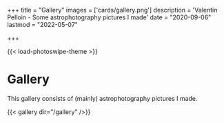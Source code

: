 +++
title = "Gallery"
images = ['cards/gallery.png']
description = 'Valentin Pelloin - Some astrophotography pictures I made'
date = "2020-09-06"
lastmod = "2022-05-07"

+++



{{< load-photoswipe-theme >}}

# Gallery
This gallery consists of (mainly) astrophotography pictures I made.

{{< gallery dir="/gallery" />}}


